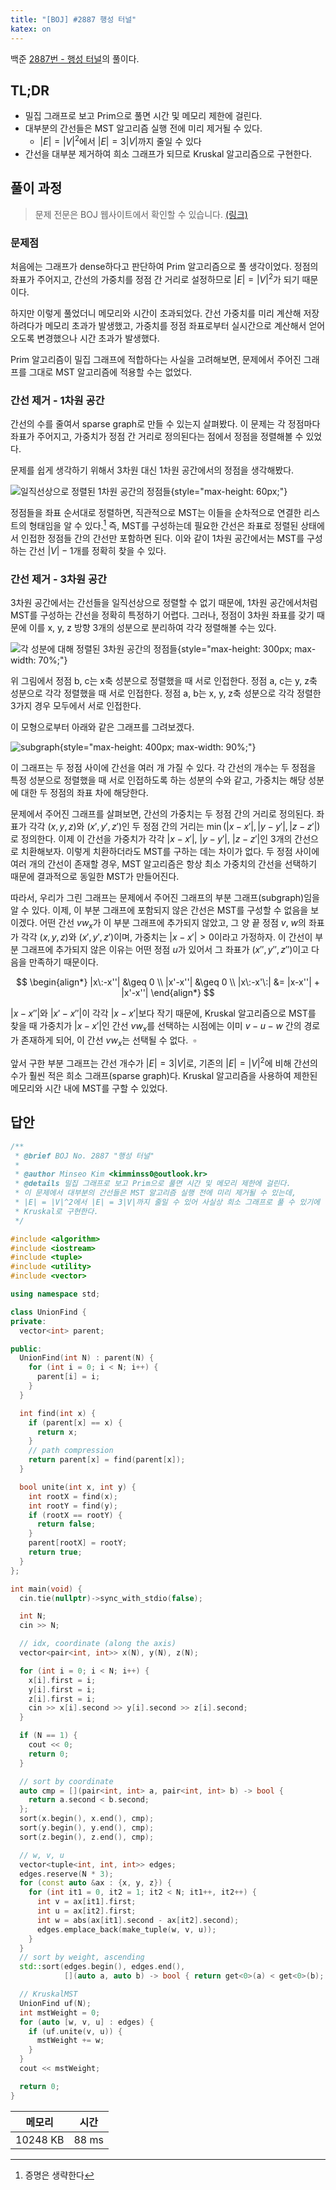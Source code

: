 ```yaml
---
title: "[BOJ] #2887 행성 터널"
katex: on
---
```


백준 [2887번 - 행성 터널][boj2887]의 풀이다.

## TL;DR

- 밀집 그래프로 보고 Prim으로 풀면 시간 및 메모리 제한에 걸린다.
- 대부분의 간선들은 MST 알고리즘 실행 전에 미리 제거될 수 있다.
    - $|E| = |V|^2$에서 $|E| = 3|V|$까지 줄일 수 있다
- 간선을 대부분 제거하여 희소 그래프가 되므로 Kruskal 알고리즘으로 구현한다.

## 풀이 과정

> 문제 전문은 BOJ 웹사이트에서 확인할 수 있습니다. [(링크)][boj2887]

[boj2887]: https://www.acmicpc.net/problem/2887

### 문제점

처음에는 그래프가 dense하다고 판단하여 Prim 알고리즘으로 풀 생각이었다. 정점의
좌표가 주어지고, 간선의 가중치를 정점 간 거리로 설정하므로 $|E|=|V|^2$가 되기
때문이다.

하지만 이렇게 풀었더니 메모리와 시간이 초과되었다. 간선 가중치를 미리 계산해
저장하려다가 메모리 초과가 발생했고, 가중치를 정점 좌표로부터 실시간으로
계산해서 얻어오도록 변경했으나 시간 초과가 발생했다.

Prim 알고리즘이 밀집 그래프에 적합하다는 사실을 고려해보면, 문제에서 주어진
그래프를 그대로 MST 알고리즘에 적용할 수는 없었다.

### 간선 제거 - 1차원 공간

간선의 수를 줄여서 sparse graph로 만들 수 있는지 살펴봤다. 이 문제는 각
정점마다 좌표가 주어지고, 가중치가 정점 간 거리로 정의된다는 점에서 정점을
정렬해볼 수 있었다.

문제를 쉽게 생각하기 위해서 3차원 대신 1차원 공간에서의 정점을 생각해봤다.

![일직선상으로 정렬된 1차원 공간의 정점들](/images/2024-09-22-img1.png){style="max-height: 60px;"}

정점들을 좌표 순서대로 정렬하면, 직관적으로 MST는 이들을 순차적으로 연결한
리스트의 형태임을 알 수 있다.[^1] 즉, MST를 구성하는데 필요한 간선은 좌표로
정렬된 상태에서 인접한 정점들 간의 간선만 포함하면 된다. 이와 같이 1차원
공간에서는  MST를 구성하는 간선 $|V|-1$개를 정확히 찾을 수 있다.

[^1]: 증명은 생략한다

### 간선 제거 - 3차원 공간

3차원 공간에서는 간선들을 일직선상으로 정렬할 수 없기 때문에, 1차원
공간에서처럼 MST를 구성하는 간선을 정확히 특정하기 어렵다. 그러나, 정점이 3차원
좌표를 갖기 때문에 이를 x, y, z 방향 3개의 성분으로 분리하여 각각 정렬해볼 수는
있다.

![각 성분에 대해 정렬된 3차원 공간의 정점들](/images/2024-09-22-img2.png){style="max-height: 300px; max-width: 70%;"}

위 그림에서 정점 b, c는 x축 성분으로 정렬했을 때 서로 인접한다. 정점 a, c는 y,
z축 성분으로 각각 정렬했을 때 서로 인접한다. 정점 a, b는 x, y, z축 성분으로
각각 정렬한 3가지 경우 모두에서 서로 인접한다.

이 모형으로부터 아래와 같은 그래프를 그려보겠다.

![subgraph](/images/2024-09-22-img3.png){style="max-height: 400px; max-width: 90%;"}

이 그래프는 두 정점 사이에 간선을 여러 개 가질 수 있다. 각 간선의 개수는 두
정점을 특정 성분으로 정렬했을 때 서로 인접하도록 하는 성분의 수와 같고,
가중치는 해당 성분에 대한 두 정점의 좌표 차에 해당한다.

문제에서 주어진 그래프를 살펴보면, 간선의 가중치는 두 정점 간의
거리로 정의된다. 좌표가 각각 $(x, y, z)$와 $(x', y', z')$인 두 정점
간의 거리는 $\min \left( |x-x'|, |y-y'|, |z-z'| \right)$로 정의한다.
이제 이 간선을 가중치가 각각 $|x-x'|$, $|y-y'|$, $|z-z'|$인 3개의
간선으로 치환해보자. 이렇게 치환하더라도 MST를 구하는 데는 차이가
없다. 두 정점 사이에 여러 개의 간선이 존재할 경우, MST 알고리즘은 항상
최소 가중치의 간선을 선택하기 때문에 결과적으로 동일한 MST가
만들어진다.

따라서, 우리가 그린 그래프는 문제에서 주어진 그래프의 부분 그래프(subgraph)임을
알 수 있다. 이제, 이 부분 그래프에 포함되지 않은 간선은 MST를 구성할 수 없음을
보이겠다. 어떤 간선 $vw_x$가 이 부분 그래프에 추가되지 않았고, 그 양 끝 정점
$v$, $w$의 좌표가 각각 $(x, y, z)$와 $(x', y', z')$이며, 가중치는 $|x-x'| \gt
0$이라고 가정하자. 이 간선이 부분 그래프에 추가되지 않은 이유는 어떤 정점 $u$가
있어서 그 좌표가 $(x'', y'', z'')$이고 다음을 만족하기 때문이다.

$$
\begin{align*}
|x\:-x''| &\geq 0 \\ |x'-x''| &\geq 0 \\ |x\:-x'\:| &= |x-x''| + |x'-x''|
\end{align*}
$$

$|x-x''|$와 $|x'-x''|$이 각각 $|x-x'|$보다 작기 때문에, Kruskal 알고리즘으로
MST를 찾을 때 가중치가 $|x-x'|$인 간선 $vw_x$를 선택하는 시점에는 이미 $v-u-w$
간의 경로가 존재하게 되어, 이 간선 $vw_x$는 선택될 수 없다. $\:\square$

앞서 구한 부분 그래프는 간선 개수가 $|E|=3|V|$로, 기존의 $|E|=|V|^2$에 비해
간선의 수가 훨씬 적은 희소 그래프(sparse graph)다. Kruskal 알고리즘을 사용하여
제한된 메모리와 시간 내에 MST를 구할 수 있었다.

## 답안

```c++
/**
 * @brief BOJ No. 2887 "행성 터널"
 *
 * @author Minseo Kim <kimminss0@outlook.kr>
 * @details 밀집 그래프로 보고 Prim으로 풀면 시간 및 메모리 제한에 걸린다.
 * 이 문제에서 대부분의 간선들은 MST 알고리즘 실행 전에 미리 제거될 수 있는데,
 * |E| = |V|^2에서 |E| = 3|V|까지 줄일 수 있어 사실상 희소 그래프로 풀 수 있기에
 * Kruskal로 구현한다.
 */

#include <algorithm>
#include <iostream>
#include <tuple>
#include <utility>
#include <vector>

using namespace std;

class UnionFind {
private:
  vector<int> parent;

public:
  UnionFind(int N) : parent(N) {
    for (int i = 0; i < N; i++) {
      parent[i] = i;
    }
  }

  int find(int x) {
    if (parent[x] == x) {
      return x;
    }
    // path compression
    return parent[x] = find(parent[x]);
  }

  bool unite(int x, int y) {
    int rootX = find(x);
    int rootY = find(y);
    if (rootX == rootY) {
      return false;
    }
    parent[rootX] = rootY;
    return true;
  }
};

int main(void) {
  cin.tie(nullptr)->sync_with_stdio(false);

  int N;
  cin >> N;

  // idx, coordinate (along the axis)
  vector<pair<int, int>> x(N), y(N), z(N);

  for (int i = 0; i < N; i++) {
    x[i].first = i;
    y[i].first = i;
    z[i].first = i;
    cin >> x[i].second >> y[i].second >> z[i].second;
  }

  if (N == 1) {
    cout << 0;
    return 0;
  }

  // sort by coordinate
  auto cmp = [](pair<int, int> a, pair<int, int> b) -> bool {
    return a.second < b.second;
  };
  sort(x.begin(), x.end(), cmp);
  sort(y.begin(), y.end(), cmp);
  sort(z.begin(), z.end(), cmp);

  // w, v, u
  vector<tuple<int, int, int>> edges;
  edges.reserve(N * 3);
  for (const auto &ax : {x, y, z}) {
    for (int it1 = 0, it2 = 1; it2 < N; it1++, it2++) {
      int v = ax[it1].first;
      int u = ax[it2].first;
      int w = abs(ax[it1].second - ax[it2].second);
      edges.emplace_back(make_tuple(w, v, u));
    }
  }
  // sort by weight, ascending
  std::sort(edges.begin(), edges.end(),
            [](auto a, auto b) -> bool { return get<0>(a) < get<0>(b); });

  // KruskalMST
  UnionFind uf(N);
  int mstWeight = 0;
  for (auto [w, v, u] : edges) {
    if (uf.unite(v, u)) {
      mstWeight += w;
    }
  }
  cout << mstWeight;

  return 0;
}
```
|메모리|시간|
|------|----|
|10248 KB|88 ms|

